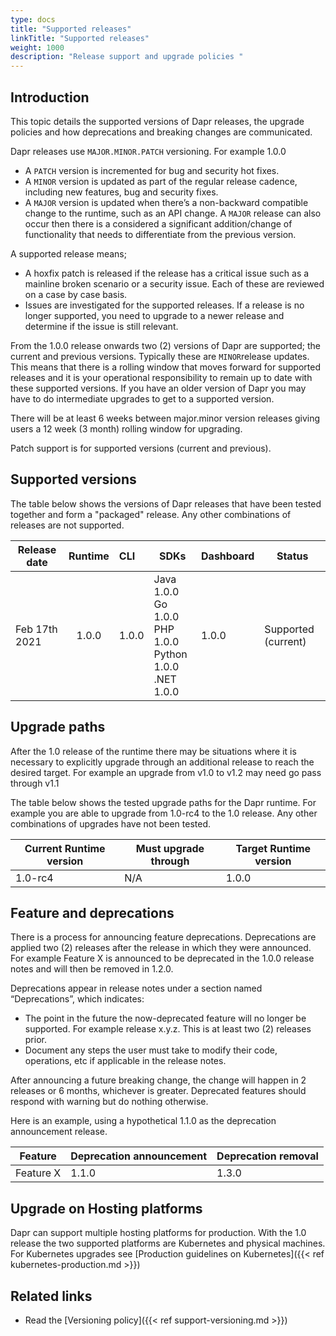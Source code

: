 ```yaml
---
type: docs
title: "Supported releases"
linkTitle: "Supported releases"
weight: 1000
description: "Release support and upgrade policies "
---
```


## Introduction
This topic details the supported versions of Dapr releases, the upgrade policies and how deprecations and breaking changes are communicated.

Dapr releases use `MAJOR.MINOR.PATCH` versioning. For example 1.0.0

  * A `PATCH` version is incremented for bug and security hot fixes.
  * A `MINOR` version is updated as part of the regular release cadence, including new features, bug and security fixes. 
  * A `MAJOR` version is updated when there’s a non-backward compatible change to the runtime, such as an API change.  A `MAJOR` release can also occur then there is a considered a significant addition/change of functionality that needs to differentiate from the previous version.

A supported release means;

- A hoxfix patch is released if the release has a critical issue such as a mainline broken scenario or a security issue. Each of these are reviewed on a case by case basis.
- Issues are investigated for the supported releases. If a release is no longer supported, you need to upgrade to a newer release and determine if the issue is still relevant.

From the 1.0.0 release onwards two (2) versions of Dapr are supported; the current and previous versions. Typically these are `MINOR`release updates. This means that there is a rolling window that moves forward for supported releases and it is your operational responsibility to remain up to date with these supported versions. If you have an older version of Dapr you may have to do intermediate upgrades to get to a supported version. 

There will be at least 6 weeks between major.minor version releases giving users a 12 week (3 month) rolling window for upgrading.

Patch support is for supported versions (current and previous).

## Supported versions
The table below shows the versions of Dapr releases that have been tested together and form a "packaged" release. Any other combinations of releases are not supported. 

| Release date | Runtime     | CLI  | SDKs  | Dashboard  | Status |
|--------------------|:--------:|:--------|---------|---------|---------|
| Feb 17th 2021 | 1.0.0 | 1.0.0 | Java 1.0.0 </br>Go 1.0.0 </br>PHP 1.0.0 </br>Python 1.0.0 </br>.NET 1.0.0 | 1.0.0 | Supported (current) |

## Upgrade paths
After the 1.0 release of the runtime there may be situations where it is necessary to explicitly upgrade through an additional release to reach the desired target. For example an upgrade from v1.0 to v1.2 may need go pass through v1.1

The table below shows the tested upgrade paths for the Dapr runtime. For example you are able to upgrade from 1.0-rc4 to the 1.0 release. Any other combinations of upgrades have not been tested.

|  Current Runtime version | Must upgrade through  | Target Runtime version   |
|--------------------------|-----------------------|------------------------- |
| 1.0-rc4                  |                   N/A |                    1.0.0 |

## Feature and deprecations
There is a process for announcing feature deprecations.  Deprecations are applied two (2) releases after the release in which they were announced. For example Feature X is announced to be deprecated in the 1.0.0 release notes and will then be removed in 1.2.0.

Deprecations appear in release notes under a section named “Deprecations”, which indicates:
- The point in the future the now-deprecated feature will no longer be supported. For example release x.y.z.  This is at least two (2) releases prior.  
- Document any steps the user must take to modify their code, operations, etc if applicable in the release notes.  

After announcing a future breaking change, the change will happen in 2 releases or 6 months, whichever is greater. Deprecated features should respond with warning but do nothing otherwise. 

Here is an example, using a hypothetical 1.1.0 as the deprecation announcement release.

| Feature               |   Deprecation announcement   | Deprecation removal   |
|-----------------------|-----------------------|------------------------- |
| Feature X             |                 1.1.0 |                    1.3.0 |

## Upgrade on Hosting platforms
Dapr can support multiple hosting platforms for production. With the 1.0 release the two supported platforms are Kubernetes and physical machines. For Kubernetes upgrades see [Production guidelines on Kubernetes]({{< ref kubernetes-production.md >}})

## Related links
* Read the [Versioning policy]({{< ref support-versioning.md >}})